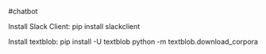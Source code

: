#chatbot

Install Slack Client:
pip install slackclient

Install textblob:
pip install -U textblob
python -m textblob.download_corpora


